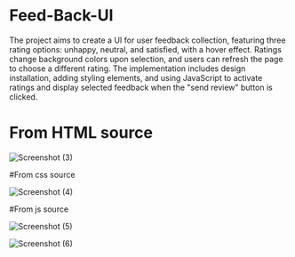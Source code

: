 # Feed-Back-UI

The project aims to create a UI for user feedback collection,
featuring three rating options: unhappy, neutral, and satisfied,
with a hover effect. Ratings change background colors upon selection,
and users can refresh the page to choose a different rating. 
The implementation includes design installation, adding styling elements,
and using JavaScript to activate ratings and display selected feedback when the "send review" button is clicked.


# From HTML source

![Screenshot (3)](https://github.com/sanamtimilsina/Feed-Back-UI/assets/88433001/60fb5e9c-b282-4e07-8695-c57366608485)


#From css source

![Screenshot (4)](https://github.com/sanamtimilsina/Feed-Back-UI/assets/88433001/7b20edb7-6f30-47a4-ba31-2a2b92de8944)

#From js source

![Screenshot (5)](https://github.com/sanamtimilsina/Feed-Back-UI/assets/88433001/aad9d9c4-746f-4ff5-93b9-9c320fdfe9e6)

![Screenshot (6)](https://github.com/sanamtimilsina/Feed-Back-UI/assets/88433001/e0123959-b18c-4cea-ae48-c7811310a87d)
